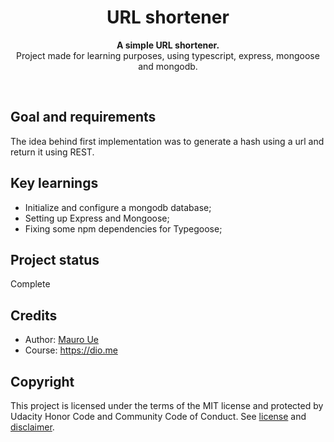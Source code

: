 <h1 align="center">URL shortener</h1>
<p align="center"><strong>A simple URL shortener.</strong>
<br>Project made for learning purposes, using typescript, express, mongoose and mongodb.</p>
<br/>

<h2>Goal and requirements</h2>

The idea behind first implementation was to generate a hash using a url and return it using REST.

<h2>Key learnings</h2>

- Initialize and configure a mongodb database;
- Setting up Express and Mongoose;
- Fixing some npm dependencies for Typegoose;

[//]: # ( If project has been improved after submission, here is a good place to specify it.)

<h2>Project status</h2>

Complete

<h2>Credits</h2>

- Author: <a href="https://twitter.com/mauroue" target="_blank">Mauro Ue</a>
- Course: https://dio.me

<h2>Copyright</h2>
This project is licensed under the terms of the MIT license and protected by Udacity Honor Code and Community Code of Conduct. See <a href="LICENSE.md">license</a> and <a href="LICENSE.DISCLAIMER.md">disclaimer</a>.
